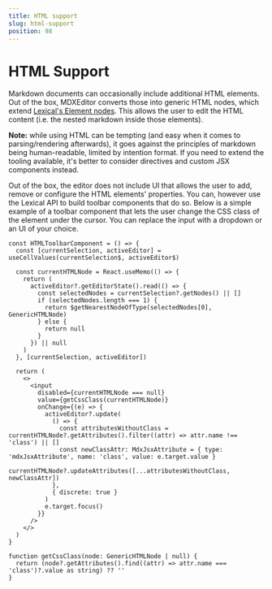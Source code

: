```yaml
---
title: HTML support
slug: html-support
position: 98
---
```


# HTML Support

Markdown documents can occasionally include additional HTML elements. Out of the box, MDXEditor converts those into 
generic HTML nodes, which extend [Lexical's Element nodes](https://lexical.dev/docs/concepts/nodes#elementnode). This allows the user to edit the HTML content (i.e. the nested markdown inside those elements). 

**Note:** while using HTML can be tempting (and easy when it comes to parsing/rendering afterwards), it goes against the principles of markdown being human-readable, limited by intention format. If you need to extend the tooling available, it's better to consider directives and custom JSX components instead.

Out of the box, the editor does not include UI that allows the user to add, remove or configure the HTML elements' properties. You can, however use the Lexical API to build toolbar components that do so. Below is a simple example of a toolbar component that lets the user change the CSS class of the element under the cursor. You can replace the input with a dropdown or an UI of your choice. 


```tsx
const HTMLToolbarComponent = () => {
  const [currentSelection, activeEditor] = useCellValues(currentSelection$, activeEditor$)

  const currentHTMLNode = React.useMemo(() => {
    return (
      activeEditor?.getEditorState().read(() => {
        const selectedNodes = currentSelection?.getNodes() || []
        if (selectedNodes.length === 1) {
          return $getNearestNodeOfType(selectedNodes[0], GenericHTMLNode)
        } else {
          return null
        }
      }) || null
    )
  }, [currentSelection, activeEditor])

  return (
    <>
      <input
        disabled={currentHTMLNode === null}
        value={getCssClass(currentHTMLNode)}
        onChange={(e) => {
          activeEditor?.update(
            () => {
              const attributesWithoutClass = currentHTMLNode?.getAttributes().filter((attr) => attr.name !== 'class') || []
              const newClassAttr: MdxJsxAttribute = { type: 'mdxJsxAttribute', name: 'class', value: e.target.value }
              currentHTMLNode?.updateAttributes([...attributesWithoutClass, newClassAttr])
            },
            { discrete: true }
          )
          e.target.focus()
        }}
      />
    </>
  )
}

function getCssClass(node: GenericHTMLNode | null) {
  return (node?.getAttributes().find((attr) => attr.name === 'class')?.value as string) ?? ''
}
```

